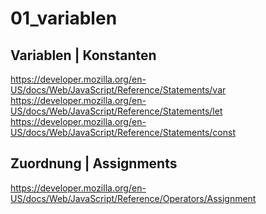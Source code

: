 # 01_variablen


## Variablen | Konstanten
https://developer.mozilla.org/en-US/docs/Web/JavaScript/Reference/Statements/var
https://developer.mozilla.org/en-US/docs/Web/JavaScript/Reference/Statements/let
https://developer.mozilla.org/en-US/docs/Web/JavaScript/Reference/Statements/const


## Zuordnung | Assignments
https://developer.mozilla.org/en-US/docs/Web/JavaScript/Reference/Operators/Assignment
